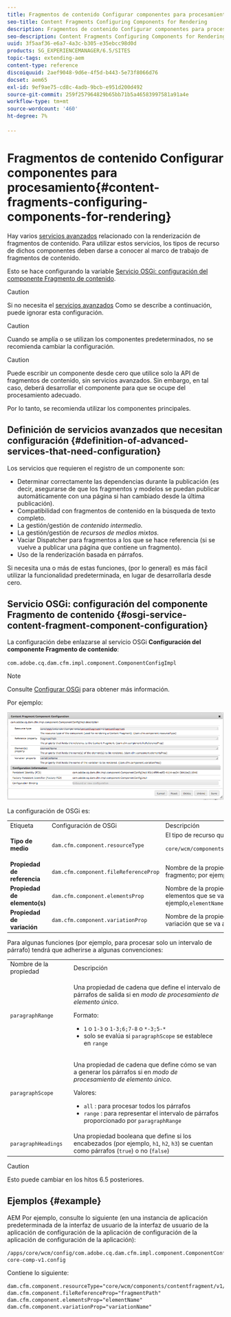 ```yaml
---
title: Fragmentos de contenido Configurar componentes para procesamiento
seo-title: Content Fragments Configuring Components for Rendering
description: Fragmentos de contenido Configurar componentes para procesamiento
seo-description: Content Fragments Configuring Components for Rendering
uuid: 3f5aaf36-e6a7-4a3c-b305-e35ebcc98d0d
products: SG_EXPERIENCEMANAGER/6.5/SITES
topic-tags: extending-aem
content-type: reference
discoiquuid: 2aef9048-9d6e-4f5d-b443-5e73f8066d76
docset: aem65
exl-id: 9ef9ae75-cd8c-4adb-9bcb-e951d200d492
source-git-commit: 259f257964829b65bb71b5a46583997581a91a4e
workflow-type: tm+mt
source-wordcount: '460'
ht-degree: 7%

---
```


# Fragmentos de contenido Configurar componentes para procesamiento{#content-fragments-configuring-components-for-rendering}

Hay varios [servicios avanzados](/help/sites-developing/content-fragments-config-components-rendering.md#definition-of-advanced-services-that-need-configuration) relacionado con la renderización de fragmentos de contenido. Para utilizar estos servicios, los tipos de recurso de dichos componentes deben darse a conocer al marco de trabajo de fragmentos de contenido.

Esto se hace configurando la variable [Servicio OSGi: configuración del componente Fragmento de contenido](#osgi-service-content-fragment-component-configuration).

>[!CAUTION]
>
>Si no necesita el [servicios avanzados](/help/sites-developing/content-fragments-config-components-rendering.md#definition-of-advanced-services-that-need-configuration) Como se describe a continuación, puede ignorar esta configuración.

>[!CAUTION]
>
>Cuando se amplía o se utilizan los componentes predeterminados, no se recomienda cambiar la configuración.

>[!CAUTION]
>
>Puede escribir un componente desde cero que utilice solo la API de fragmentos de contenido, sin servicios avanzados. Sin embargo, en tal caso, deberá desarrollar el componente para que se ocupe del procesamiento adecuado.
>
>Por lo tanto, se recomienda utilizar los componentes principales.

## Definición de servicios avanzados que necesitan configuración {#definition-of-advanced-services-that-need-configuration}

Los servicios que requieren el registro de un componente son:

* Determinar correctamente las dependencias durante la publicación (es decir, asegurarse de que los fragmentos y modelos se puedan publicar automáticamente con una página si han cambiado desde la última publicación).
* Compatibilidad con fragmentos de contenido en la búsqueda de texto completo.
* La gestión/gestión de *contenido intermedio.*
* La gestión/gestión de *recursos de medios mixtos.*
* Vaciar Dispatcher para fragmentos a los que se hace referencia (si se vuelve a publicar una página que contiene un fragmento).
* Uso de la renderización basada en párrafos.

Si necesita una o más de estas funciones, (por lo general) es más fácil utilizar la funcionalidad predeterminada, en lugar de desarrollarla desde cero.

## Servicio OSGi: configuración del componente Fragmento de contenido {#osgi-service-content-fragment-component-configuration}

La configuración debe enlazarse al servicio OSGi **Configuración del componente Fragmento de contenido**:

`com.adobe.cq.dam.cfm.impl.component.ComponentConfigImpl`

>[!NOTE]
>
>Consulte [Configurar OSGi](/help/sites-deploying/configuring-osgi.md) para obtener más información.

Por ejemplo:

![cfm-01](assets/cfm-01.png)

La configuración de OSGi es:

<table>
 <tbody>
  <tr>
   <td>Etiqueta</td>
   <td>Configuración de OSGi<br /> </td>
   <td>Descripción</td>
  </tr>
  <tr>
   <td><strong>Tipo de medio</strong></td>
   <td><code>dam.cfm.component.resourceType</code></td>
   <td>El tipo de recurso que se va a registrar; por ejemplo, <br /> <p><span class="cmp-examples-demo__property-value"><code>core/wcm/components/contentfragment/v1/contentfragment</code></code></p> </td>
  </tr>
  <tr>
   <td><strong>Propiedad de referencia</strong></td>
   <td><code>dam.cfm.component.fileReferenceProp</code></td>
   <td>Nombre de la propiedad que contiene la referencia al fragmento; por ejemplo, <code>fragmentPath</code> o <code>fileReference</code></td>
  </tr>
  <tr>
   <td><strong>Propiedad de elemento(s)</strong></td>
   <td><code>dam.cfm.component.elementsProp</code></td>
   <td>Nombre de la propiedad que contiene los nombres de los elementos que se van a representar; por ejemplo,<code>elementName</code></td>
  </tr>
  <tr>
   <td><strong>Propiedad de variación</strong><br /> </td>
   <td><code>dam.cfm.component.variationProp</code></td>
   <td>Nombre de la propiedad que contiene el nombre de la variación que se va a procesar; por ejemplo,<code>variationName</code></td>
  </tr>
 </tbody>
</table>

Para algunas funciones (por ejemplo, para procesar solo un intervalo de párrafo) tendrá que adherirse a algunas convenciones:

<table>
 <tbody>
  <tr>
   <td>Nombre de la propiedad</td>
   <td>Descripción</td>
  </tr>
  <tr>
   <td><code>paragraphRange</code></td>
   <td><p>Una propiedad de cadena que define el intervalo de párrafos de salida si en <em>modo de procesamiento de elemento único</em>.</p> <p>Formato:</p>
    <ul>
     <li><code>1</code> o <code>1-3</code> o <code>1-3;6;7-8</code> o <code>*-3;5-*</code></li>
     <li>solo se evalúa si <code>paragraphScope</code> se establece en <code>range</code></li>
    </ul> </td>
  </tr>
  <tr>
   <td><code>paragraphScope</code></td>
   <td><p>Una propiedad de cadena que define cómo se van a generar los párrafos si en <em>modo de procesamiento de elemento único</em>.</p> <p>Valores:</p>
    <ul>
     <li><code>all</code> : para procesar todos los párrafos</li>
     <li><code>range</code> : para representar el intervalo de párrafos proporcionado por <code>paragraphRange</code></li>
    </ul> </td>
  </tr>
  <tr>
   <td><code>paragraphHeadings</code></td>
   <td>Una propiedad booleana que define si los encabezados (por ejemplo, <code>h1</code>, <code>h2</code>, <code>h3</code>) se cuentan como párrafos (<code>true</code>) o no (<code>false</code>)</td>
  </tr>
 </tbody>
</table>

>[!CAUTION]
>
>Esto puede cambiar en los hitos 6.5 posteriores.

## Ejemplos {#example}

AEM Por ejemplo, consulte lo siguiente (en una instancia de aplicación predeterminada de la interfaz de usuario de la interfaz de usuario de la aplicación de configuración de la aplicación de configuración de la aplicación de configuración de la aplicación):

```
/apps/core/wcm/config/com.adobe.cq.dam.cfm.impl.component.ComponentConfigImpl-core-comp-v1.config
```

Contiene lo siguiente:

```
dam.cfm.component.resourceType="core/wcm/components/contentfragment/v1/contentfragment"
dam.cfm.component.fileReferenceProp="fragmentPath"
dam.cfm.component.elementsProp="elementName"
dam.cfm.component.variationProp="variationName"
```
